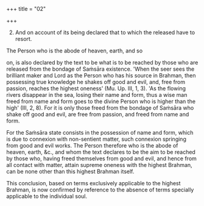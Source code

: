 +++
title = "02"

+++


2. And on account of its being declared that to which the released have to resort.

The Person who is the abode of heaven, earth, and so

on, is also declared by the text to be what is to be reached by those who are released from the bondage of Saṁsāra existence. 'When the seer sees the brilliant maker and Lord as the Person who has his source in Brahman, then possessing true knowledge he shakes off good and evil, and, free from passion, reaches the highest oneness' (Mu. Up. III, 1, 3). 'As the flowing rivers disappear in the sea, losing their name and form, thus a wise man freed from name and form goes to the divine Person who is higher than the high' (III, 2, 8). For it is only those freed from the bondage of Saṁsāra who shake off good and evil, are free from passion, and freed from name and form.

For the Saṁsāra state consists in the possession of name and form, which is due to connexion with non-sentient matter, such connexion springing from good and evil works. The Person therefore who is the abode of heaven, earth, &c., and whom the text declares to be the aim to be reached by those who, having freed themselves from good and evil, and hence from all contact with matter, attain supreme oneness with the highest Brahman, can be none other than this highest Brahman itself.

This conclusion, based on terms exclusively applicable to the highest Brahman, is now confirmed by reference to the absence of terms specially applicable to the individual soul.

